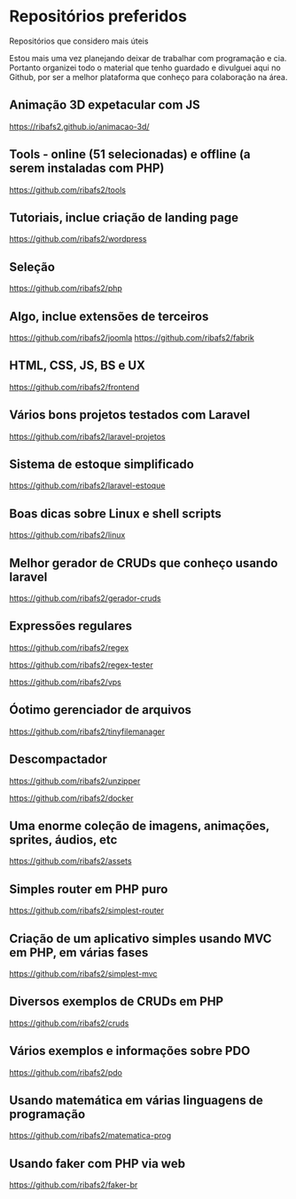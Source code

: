 # Repositórios preferidos
Repositórios que considero mais úteis

Estou mais uma vez planejando deixar de trabalhar com programação e cia.
Portanto organizei todo o material que tenho guardado e divulguei aqui no Github, por ser a melhor plataforma que conheço para colaboração na área.

## Animação 3D expetacular com JS
https://ribafs2.github.io/animacao-3d/

## Tools - online (51 selecionadas) e offline (a serem instaladas com PHP)
https://github.com/ribafs2/tools

## Tutoriais, inclue criação de landing page
https://github.com/ribafs2/wordpress

## Seleção
https://github.com/ribafs2/php

## Algo, inclue extensões de terceiros
https://github.com/ribafs2/joomla
https://github.com/ribafs2/fabrik

## HTML, CSS, JS, BS e UX
https://github.com/ribafs2/frontend

## Vários bons projetos testados com Laravel
https://github.com/ribafs2/laravel-projetos

## Sistema de estoque simplificado
https://github.com/ribafs2/laravel-estoque

## Boas dicas sobre Linux e shell scripts
https://github.com/ribafs2/linux

## Melhor gerador de CRUDs que conheço usando laravel
https://github.com/ribafs2/gerador-cruds

## Expressões regulares
https://github.com/ribafs2/regex

https://github.com/ribafs2/regex-tester

https://github.com/ribafs2/vps

## Óotimo gerenciador de arquivos
https://github.com/ribafs2/tinyfilemanager

## Descompactador
https://github.com/ribafs2/unzipper

https://github.com/ribafs2/docker

## Uma enorme coleção de imagens, animações, sprites, áudios, etc
https://github.com/ribafs2/assets

## Simples router em PHP puro
https://github.com/ribafs2/simplest-router

## Criação de um aplicativo simples usando MVC em PHP, em várias fases
https://github.com/ribafs2/simplest-mvc

## Diversos exemplos de CRUDs em PHP
https://github.com/ribafs2/cruds

## Vários exemplos e informações sobre PDO
https://github.com/ribafs2/pdo

## Usando matemática em várias linguagens de programação
https://github.com/ribafs2/matematica-prog

## Usando faker com PHP via web
https://github.com/ribafs2/faker-br

